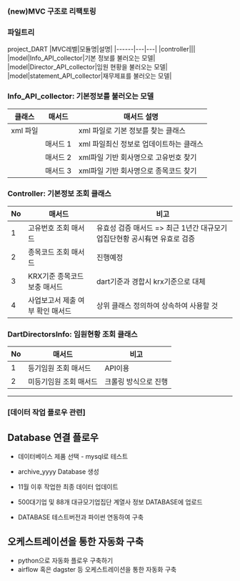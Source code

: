 ### (new)MVC 구조로 리팩토링
### 파일트리
project_DART
|MVC레벨|모듈명|설명|
|------|---|---|
|controller|||
|model|Info_API_collector|기본 정보를 불러오는 모델|
|model|Director_API_collector|임원 현황을 불러오는 모델|
|model|statement_API_collector|재무제표를 불러오는 모델|

### Info_API_collector: 기본정보를 불러오는 모델

|클래스|매서드|매서드 설명|
|------|---|---|
|xml 파일||xml 파일로 기본 정보를 찾는 클래스|
||매서드 1|xml 파일최신 정보로 업데이트하는 클래스|
||매서드 2|xml파일 기반 회사명으로 고유번호 찾기|
||매서드 3|xml파일 기반 회사명으로 종목코드 찾기|




### Controller: 기본정보 조회 클래스
|No|매서드|비고|
|------|---|---|
|1|고유번호 조회 매서드|유효성 검증 매서드 => 최근 1년간 대규모기업집단현황 공시有면 유효로 검증|
|2|종목코드 조회 매서드|진행예정|
|3|KRX기준 종목코드 보충 매서드|dart기준과 경합시 krx기준으로 대체|
|4|사업보고서 제출 여부 확인 매서드|상위 클래스 정의하여 상속하여 사용할 것|


### DartDirectorsInfo: 임원현황 조회 클래스
|No|매서드|비고|
|------|---|---|
|1|등기임원 조회 매서드|API이용|
|2|미등기임원 조회 매서드|크롤링 방식으로 진행|




-----------------------------------------------------
### [데이터 작업 플로우 관련]
## Database 연결 플로우
* 데이터베이스 제품 선택 - mysql로 테스트
* archive_yyyy Database 생성
* 11월 이후 작업한 최종 데이터 업데이트

* 500대기업 및 88개 대규모기업집단 계열사 정보 DATABASE에 업로드
* DATABASE 테스트버전과 파이썬 연동하여 구축

## 오케스트레이션을 통한 자동화 구축
* python으로 자동화 플로우 구축하기
* airflow 혹은 dagster 등 오케스트레이션을 통한 자동화 구축
  


